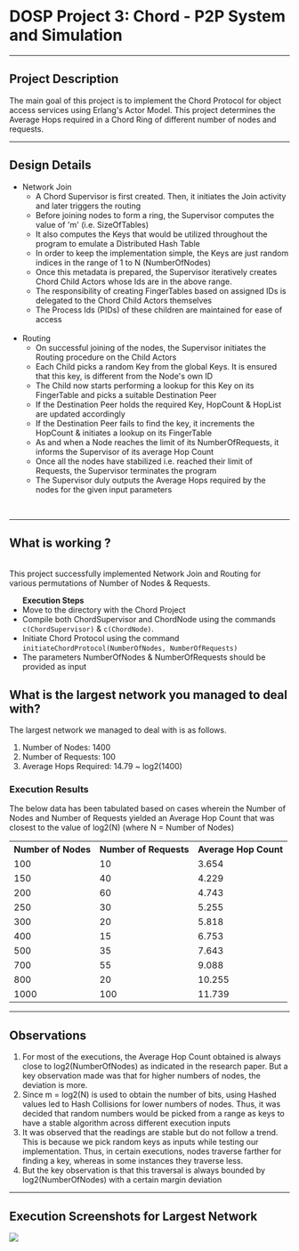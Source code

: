 # DOSP Project 3: Chord - P2P System and Simulation

****

## Project Description

The main goal of this project is to implement the Chord Protocol for object access services using Erlang's Actor Model.
This project determines the Average Hops required in a Chord Ring of different number of nodes and requests.

****

## Design Details

<ul>
    <li>
        Network Join
        <ul>
            <li>A Chord Supervisor is first created. Then, it initiates the Join activity and later triggers the routing</li> 
            <li>Before joining nodes to form a ring, the Supervisor computes the value of 'm' (i.e. SizeOfTables)</li>
            <li>It also computes the Keys that would be utilized throughout the program to emulate a Distributed Hash Table</li>
            <li>In order to keep the implementation simple, the Keys are just random indices in the range of 1 to N (NumberOfNodes)</li>
            <li>Once this metadata is prepared, the Supervisor iteratively creates Chord Child Actors whose Ids are in the above range.</li> 
            <li>The responsibility of creating FingerTables based on assigned IDs is delegated to the Chord Child Actors themselves</li>
            <li>The Process Ids (PIDs) of these children are maintained for ease of access</li>
        </ul>
    </li>
    <br/>
    <li>
        Routing
        <ul>
            <li>On successful joining of the nodes, the Supervisor initiates the Routing procedure on the Child Actors</li>
            <li>Each Child picks a random Key from the global Keys. It is ensured that this key, is different from the Node's own ID</li>
            <li>The Child now starts performing a lookup for this Key on its FingerTable and picks a suitable Destination Peer</li>
            <li>If the Destination Peer holds the required Key, HopCount & HopList are updated accordingly</li>
            <li>If the Destination Peer fails to find the key, it increments the HopCount & initiates a lookup on its FingerTable</li>
            <li>As and when a Node reaches the limit of its NumberOfRequests, it informs the Supervisor of its average Hop Count</li>
            <li>Once all the nodes have stabilized i.e. reached their limit of Requests, the Supervisor terminates the program</li>
            <li>The Supervisor duly outputs the Average Hops required by the nodes for the given input parameters</li>
        </ul>
    </li>
</ul>
<br/>

****
##  What is working ?
<br/>
This project successfully implemented Network Join and Routing for various permutations of Number of Nodes & Requests.
<br/>
<ul>
    <b>Execution Steps</b>
    <li>Move to the directory with the Chord Project</li>
    <li>Compile both ChordSupervisor and ChordNode using the commands <code>c(ChordSupervisor)</code> & <code>c(ChordNode)</code>.</li>
    <li>Initiate Chord Protocol using the command <code>initiateChordProtocol(NumberOfNodes, NumberOfRequests)</code></li>
    <li>The parameters NumberOfNodes & NumberOfRequests should be provided as input</li>
</ul>

## What is the largest network you managed to deal with?

The largest network we managed to deal with is as follows.
<ol>
    <li>Number of Nodes: 1400</li>
    <li>Number of Requests: 100</li>
    <li>Average Hops Required: 14.79 ~ log2(1400)</li>
</ol>

### Execution Results
The below data has been tabulated based on cases wherein the Number of Nodes and Number of Requests yielded an Average Hop Count that was closest to the value of log2(N) (where N = Number of Nodes) 
<br/>
<table>
    <th>Number of Nodes</th>
    <th>Number of Requests</th>
    <th>Average Hop Count</th>
    <tr>
        <td>100</td>
        <td>10</td>
        <td>3.654</td>
    </tr>
    <tr>
        <td>150</td>
        <td>40</td>
        <td>4.229</td>
    </tr>
    <tr>
        <td>200</td>
        <td>60</td>
        <td>4.743</td>
    </tr>
    <tr>
        <td>250</td>
        <td>30</td>
        <td>5.255</td>
    </tr>
    <tr>
        <td>300</td>
        <td>20</td>
        <td>5.818</td>
    </tr>
    <tr>
        <td>400</td>
        <td>15</td>
        <td>6.753</td>
    </tr>
    <tr>
        <td>500</td>
        <td>35</td>
        <td>7.643</td>
    </tr>
    <tr>
        <td>700</td>
        <td>55</td>
        <td>9.088</td>
    </tr>
    <tr>
        <td>800</td>
        <td>20</td>
        <td>10.255</td>
    </tr>
    <tr>
        <td>1000</td>
        <td>100</td>
        <td>11.739</td>
    </tr>
</table>

****

## Observations
<ol>
    <li>For most of the executions, the Average Hop Count obtained is always close to log2(NumberOfNodes) as indicated in the research paper. But a key observation made was that for higher numbers of nodes, the deviation is more.</li>
    <li>Since m = log2(N) is used to obtain the number of bits, using Hashed values led to Hash Collisions for lower numbers of nodes. Thus, it was decided that random numbers would be picked from a range as keys to have a stable algorithm across different execution inputs</li>
    <li>It was observed that the readings are stable but do not follow a trend. This is because we pick random keys as inputs while testing our implementation. Thus, in certain executions, nodes traverse farther for finding a key, whereas in some instances they traverse less. </li>
    <li>But the key observation is that this traversal is always bounded by log2(NumberOfNodes) with a certain margin deviation</li>
</ol>

****

## Execution Screenshots for Largest Network

<img src="Execution - 1400 & 100.PNG"/>

